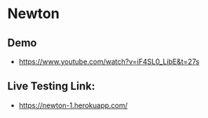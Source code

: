 # Newton

## Demo

- https://www.youtube.com/watch?v=iF4SL0_LibE&t=27s

## Live Testing Link:

- https://newton-1.herokuapp.com/
